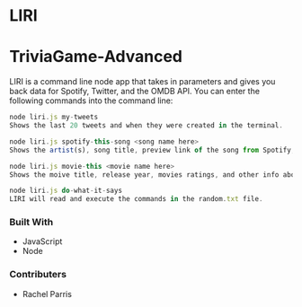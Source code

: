 # LIRI

# TriviaGame-Advanced

LIRI is a command line node app that takes in parameters and gives you back data for Spotify, Twitter, and the OMDB API.
You can enter the following commands into the command line:

```javascript
node liri.js my-tweets
Shows the last 20 tweets and when they were created in the terminal.

node liri.js spotify-this-song <song name here>
Shows the artist(s), song title, preview link of the song from Spotify, and the album the song is from.

node liri.js movie-this <movie name here>
Shows the moive title, release year, movies ratings, and other info about the movie.

node liri.js do-what-it-says
LIRI will read and execute the commands in the random.txt file. 
```


### Built With

* JavaScript
* Node


### Contributers

* Rachel Parris


